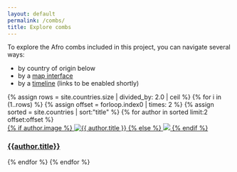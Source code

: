 ```yaml
---
layout: default
permalink: /combs/
title: Explore combs
---
```

To explore the Afro combs included in this project, you can navigate several ways:

* by country of origin below
* by a [map interface](/combs/map)
* by a [timeline](/combs/timeline) (links to be enabled shortly)

<div class="container mb-3">
  <div class="row">
  {% assign rows = site.countries.size | divided_by: 2.0 | ceil %}
  {% for i in (1..rows) %}
  {% assign offset = forloop.index0 | times: 2 %}
  {% assign sorted = site.countries | sort:"title" %}
      {% for author in sorted limit:2 offset:offset %}
      <div class="col-md-4 mb-3">
        <div class="card h-100" >
          <a href="{{ author.url }}" class="stretched-link">
          {% if author.image %}
            <img class="img-fluid" src="{{author.image}}" alt="{{ author.title }}" />
          {% else %}
            <img class="img-fluid" src="https://content.fitz.ms/fitz-website/assets/gallery3_roof.jpg?key=directus-large-crop" />
          {% endif %}
          </a>
          <div class="card-body">
            <h3 class="lead mt-2">
              <a href="{{ author.url }}" class="stretched-link">{{author.title}}</a>
            </h3>
          </div>
        </div>
      </div>
      {% endfor %}
    {% endfor %}
  </div>
</div>
